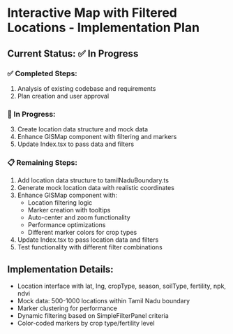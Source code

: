 # Interactive Map with Filtered Locations - Implementation Plan

## Current Status: ✅ In Progress

### ✅ Completed Steps:
1. Analysis of existing codebase and requirements
2. Plan creation and user approval

### 🔄 In Progress:
3. Create location data structure and mock data
4. Enhance GISMap component with filtering and markers
5. Update Index.tsx to pass data and filters

### 📋 Remaining Steps:
1. Add location data structure to tamilNaduBoundary.ts
2. Generate mock location data with realistic coordinates
3. Enhance GISMap component with:
   - Location filtering logic
   - Marker creation with tooltips
   - Auto-center and zoom functionality
   - Performance optimizations
   - Different marker colors for crop types
4. Update Index.tsx to pass location data and filters
5. Test functionality with different filter combinations

## Implementation Details:
- Location interface with lat, lng, cropType, season, soilType, fertility, npk, ndvi
- Mock data: 500-1000 locations within Tamil Nadu boundary
- Marker clustering for performance
- Dynamic filtering based on SimpleFilterPanel criteria
- Color-coded markers by crop type/fertility level
